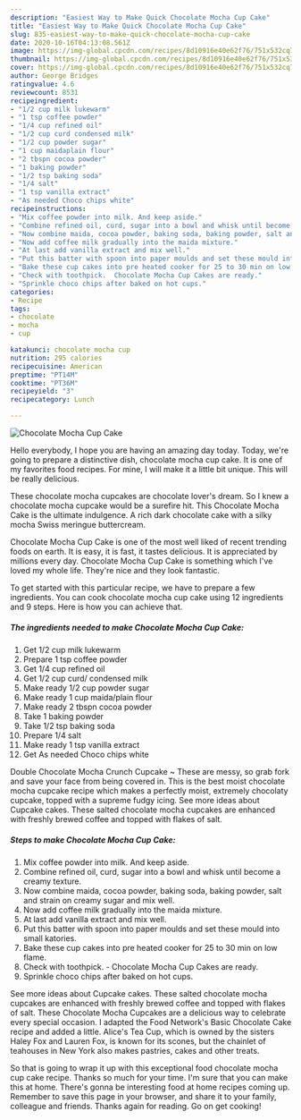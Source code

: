```yaml
---
description: "Easiest Way to Make Quick Chocolate Mocha Cup Cake"
title: "Easiest Way to Make Quick Chocolate Mocha Cup Cake"
slug: 835-easiest-way-to-make-quick-chocolate-mocha-cup-cake
date: 2020-10-16T04:13:08.561Z
image: https://img-global.cpcdn.com/recipes/8d10916e40e62f76/751x532cq70/chocolate-mocha-cup-cake-recipe-main-photo.jpg
thumbnail: https://img-global.cpcdn.com/recipes/8d10916e40e62f76/751x532cq70/chocolate-mocha-cup-cake-recipe-main-photo.jpg
cover: https://img-global.cpcdn.com/recipes/8d10916e40e62f76/751x532cq70/chocolate-mocha-cup-cake-recipe-main-photo.jpg
author: George Bridges
ratingvalue: 4.6
reviewcount: 8531
recipeingredient:
- "1/2 cup milk lukewarm"
- "1 tsp coffee powder"
- "1/4 cup refined oil"
- "1/2 cup curd condensed milk"
- "1/2 cup powder sugar"
- "1 cup maidaplain flour"
- "2 tbspn cocoa powder"
- "1 baking powder"
- "1/2 tsp baking soda"
- "1/4 salt"
- "1 tsp vanilla extract"
- "As needed Choco chips white"
recipeinstructions:
- "Mix coffee powder into milk. And keep aside."
- "Combine refined oil, curd, sugar into a bowl and whisk until become a creamy texture."
- "Now combine maida, cocoa powder, baking soda, baking powder, salt and strain on creamy sugar and mix well."
- "Now add coffee milk gradually into the maida mixture."
- "At last add vanilla extract and mix well."
- "Put this batter with spoon into paper moulds and set these mould into small katories."
- "Bake these cup cakes into pre heated cooker for 25 to 30 min on low flame."
- "Check with toothpick.  Chocolate Mocha Cup Cakes are ready."
- "Sprinkle choco chips after baked on hot cups."
categories:
- Recipe
tags:
- chocolate
- mocha
- cup

katakunci: chocolate mocha cup 
nutrition: 295 calories
recipecuisine: American
preptime: "PT14M"
cooktime: "PT36M"
recipeyield: "3"
recipecategory: Lunch

---
```



![Chocolate Mocha Cup Cake](https://img-global.cpcdn.com/recipes/8d10916e40e62f76/751x532cq70/chocolate-mocha-cup-cake-recipe-main-photo.jpg)

Hello everybody, I hope you are having an amazing day today. Today, we're going to prepare a distinctive dish, chocolate mocha cup cake. It is one of my favorites food recipes. For mine, I will make it a little bit unique. This will be really delicious.

These chocolate mocha cupcakes are chocolate lover&#39;s dream. So I knew a chocolate mocha cupcake would be a surefire hit. This Chocolate Mocha Cake is the ultimate indulgence. A rich dark chocolate cake with a silky mocha Swiss meringue buttercream.

Chocolate Mocha Cup Cake is one of the most well liked of recent trending foods on earth. It is easy, it is fast, it tastes delicious. It is appreciated by millions every day. Chocolate Mocha Cup Cake is something which I've loved my whole life. They're nice and they look fantastic.


To get started with this particular recipe, we have to prepare a few ingredients. You can cook chocolate mocha cup cake using 12 ingredients and 9 steps. Here is how you can achieve that.

<!--inarticleads1-->

##### The ingredients needed to make Chocolate Mocha Cup Cake:

1. Get 1/2 cup milk lukewarm
1. Prepare 1 tsp coffee powder
1. Get 1/4 cup refined oil
1. Get 1/2 cup curd/ condensed milk
1. Make ready 1/2 cup powder sugar
1. Make ready 1 cup maida/plain flour
1. Make ready 2 tbspn cocoa powder
1. Take 1 baking powder
1. Take 1/2 tsp baking soda
1. Prepare 1/4 salt
1. Make ready 1 tsp vanilla extract
1. Get As needed Choco chips white


Double Chocolate Mocha Crunch Cupcake ~ These are messy, so grab fork and save your face from being covered in. This is the best moist chocolate mocha cupcake recipe which makes a perfectly moist, extremely chocolaty cupcake, topped with a supreme fudgy icing. See more ideas about Cupcake cakes. These salted chocolate mocha cupcakes are enhanced with freshly brewed coffee and topped with flakes of salt. 

<!--inarticleads2-->

##### Steps to make Chocolate Mocha Cup Cake:

1. Mix coffee powder into milk. And keep aside.
1. Combine refined oil, curd, sugar into a bowl and whisk until become a creamy texture.
1. Now combine maida, cocoa powder, baking soda, baking powder, salt and strain on creamy sugar and mix well.
1. Now add coffee milk gradually into the maida mixture.
1. At last add vanilla extract and mix well.
1. Put this batter with spoon into paper moulds and set these mould into small katories.
1. Bake these cup cakes into pre heated cooker for 25 to 30 min on low flame.
1. Check with toothpick.  - Chocolate Mocha Cup Cakes are ready.
1. Sprinkle choco chips after baked on hot cups.


See more ideas about Cupcake cakes. These salted chocolate mocha cupcakes are enhanced with freshly brewed coffee and topped with flakes of salt. These Chocolate Mocha Cupcakes are a delicious way to celebrate every special occasion. I adapted the Food Network&#39;s Basic Chocolate Cake recipe and added a little. Alice&#39;s Tea Cup, which is owned by the sisters Haley Fox and Lauren Fox, is known for its scones, but the chainlet of teahouses in New York also makes pastries, cakes and other treats. 

So that is going to wrap it up with this exceptional food chocolate mocha cup cake recipe. Thanks so much for your time. I'm sure that you can make this at home. There's gonna be interesting food at home recipes coming up. Remember to save this page in your browser, and share it to your family, colleague and friends. Thanks again for reading. Go on get cooking!
